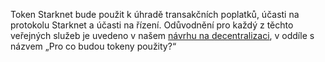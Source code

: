 Token Starknet bude použit k úhradě transakčních poplatků, účasti na protokolu Starknet a účasti na řízení. Odůvodnění pro každý z těchto veřejných služeb je uvedeno v našem [návrhu na decentralizaci](https://medium.com/starkware/part-2-a-decentralization-and-governance-proposal-for-starknet-23e335645778), v oddíle s názvem „Pro co budou tokeny použity?“